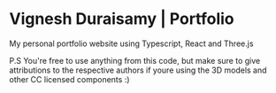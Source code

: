 # Vignesh Duraisamy | Portfolio
My personal portfolio website using Typescript, React and Three.js


P.S You're free to use anything from this code, but make sure to give attributions to the respective authors if youre using the 3D models and other CC licensed components :)
